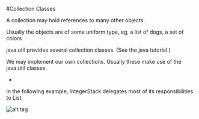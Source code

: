 #Collection Classes

A collection may hold references to many other objects.

Usually the objects are of some uniform type, eg, a list of dogs, a set of colors

java.util provides several collection classes. (See the java tutorial.)

We may implement our own collections. Usually these make use of the java.util classes.

-

In the following example, IntegerStack delegates most of its responsibilities to List.

![alt tag](https://github.com/Cody-Nicholson96/Software_Development/blob/master/Object_Oriented_Software_Development/pics/collectionClasses.jpg)